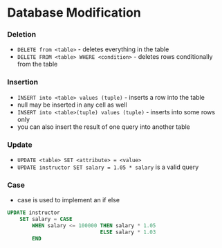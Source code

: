 # Database Modification
### Deletion
* `DELETE from <table>`  - deletes everything in the table
* `DELETE FROM <table> WHERE <condition>` - deletes rows conditionally from the table

### Insertion
* `INSERT into <table> values (tuple)` - inserts a row into the table
* null may be inserted in any cell as well
* `INSERT into <table>(tuple) values (tuple)` - inserts into some rows only
* you can also insert the result of one query into another table

### Update
* `UPDATE <table> SET <attribute> = <value>`
* `UPDATE instructor SET salary = 1.05 * salary` is a valid query

### Case
* case is used to implement an if else
```SQL
UPDATE instructor
	SET salary = CASE
		WHEN salary <= 100000 THEN salary * 1.05
							  ELSE salary * 1.03
		END
```

